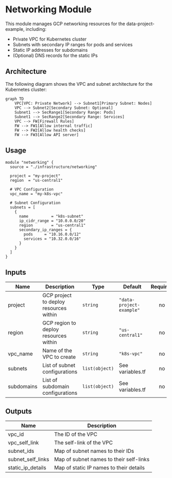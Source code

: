 # Networking Module

This module manages GCP networking resources for the data-project-example, including:

- Private VPC for Kubernetes cluster
- Subnets with secondary IP ranges for pods and services
- Static IP addresses for subdomains
- (Optional) DNS records for the static IPs

## Architecture

The following diagram shows the VPC and subnet architecture for the Kubernetes cluster:

```mermaid
graph TD
    VPC[VPC: Private Network] --> Subnet1[Primary Subnet: Nodes]
    VPC --> Subnet2[Secondary Subnet: Optional]
    Subnet1 --> SecRange1[Secondary Range: Pods]
    Subnet1 --> SecRange2[Secondary Range: Services]
    VPC --> FW[Firewall Rules]
    FW --> FW1[Allow internal traffic]
    FW --> FW2[Allow health checks]
    FW --> FW3[Allow API server]
```

## Usage

```hcl
module "networking" {
  source = "./infrastructure/networking"
  
  project = "my-project"
  region  = "us-central1"
  
  # VPC Configuration
  vpc_name = "my-k8s-vpc"
  
  # Subnet Configuration
  subnets = [
    {
      name          = "k8s-subnet"
      ip_cidr_range = "10.0.0.0/20"
      region        = "us-central1"
      secondary_ip_ranges = {
        pods     = "10.16.0.0/12"
        services = "10.32.0.0/16"
      }
    }
  ]
}
```

## Inputs

| Name | Description | Type | Default | Required |
|------|-------------|------|---------|:--------:|
| project | GCP project to deploy resources within | `string` | `"data-project-example"` | no |
| region | GCP region to deploy resources within | `string` | `"us-central1"` | no |
| vpc_name | Name of the VPC to create | `string` | `"k8s-vpc"` | no |
| subnets | List of subnet configurations | `list(object)` | See variables.tf | no |
| subdomains | List of subdomain configurations | `list(object)` | See variables.tf | no |

## Outputs

| Name | Description |
|------|-------------|
| vpc_id | The ID of the VPC |
| vpc_self_link | The self-link of the VPC |
| subnet_ids | Map of subnet names to their IDs |
| subnet_self_links | Map of subnet names to their self-links |
| static_ip_details | Map of static IP names to their details |
